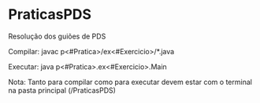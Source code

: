 # PraticasPDS
Resolução dos guiões de PDS

Compilar:
  javac p<#Pratica>/ex<#Exercicio>/*.java
  
 Executar:
  java p<#Pratica>.ex<#Exercicio>.Main
  
 Nota: Tanto para compilar como para executar devem estar com o terminal na pasta principal (/PraticasPDS)
